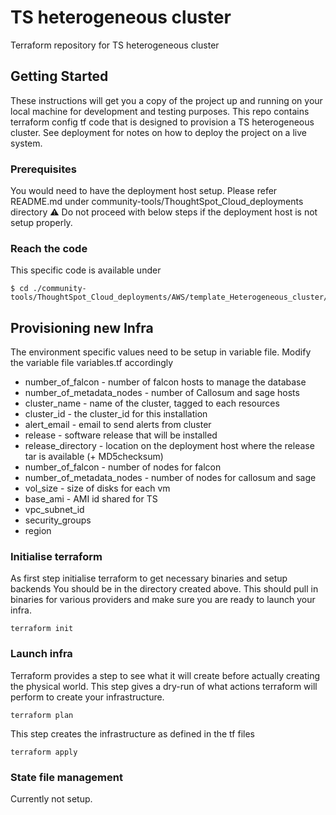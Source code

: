 # TS heterogeneous cluster
Terraform repository for TS heterogeneous cluster

## Getting Started
These instructions will get you a copy of the project up and running on your local machine for development and testing purposes.
This repo contains terraform config tf code that is designed to provision a TS heterogeneous cluster.
See deployment for notes on how to deploy the project on a live system.

### Prerequisites
You would need to have the deployment host setup.
Please refer README.md under community-tools/ThoughtSpot_Cloud_deployments directory
:warning: Do not proceed with below steps if the deployment host is not setup properly.

### Reach the code

This specific code is available under
```
$ cd ./community-tools/ThoughtSpot_Cloud_deployments/AWS/template_Heterogeneous_cluster/install_workflow
```

## Provisioning new Infra
The environment specific values need to be setup in variable file.
Modify the variable file variables.tf accordingly
  - number_of_falcon          - number of falcon hosts to manage the database
  - number_of_metadata_nodes  - number of Callosum and sage hosts
  - cluster_name              - name of the cluster, tagged to each resources
  - cluster_id                - the cluster_id for this installation
  - alert_email               - email to send alerts from cluster
  - release                   - software release that will be installed
  - release_directory         - location on the deployment host where the release tar is available (+ MD5checksum)
  - number_of_falcon          - number of nodes for falcon
  - number_of_metadata_nodes  - number of nodes for callosum and sage
  - vol_size                  - size of disks for each vm
  - base_ami                  - AMI id shared for TS
  - vpc_subnet_id
  - security_groups
  - region

### Initialise terraform
As first step initialise terraform to get necessary binaries and setup backends
You should be in the directory created above.
This should pull in binaries for various providers and make sure you are ready to launch your infra.
```
terraform init
```
### Launch infra
Terraform provides a step to see what it will create before actually creating the physical world.
This step gives a dry-run of what actions terraform will perform to create your infrastructure.
```
terraform plan
```
This step creates the infrastructure as defined in the tf files
```
terraform apply
```

### State file management
Currently not setup. 
